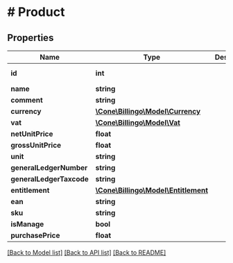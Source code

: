 # # Product

## Properties

Name | Type | Description | Notes
------------ | ------------- | ------------- | -------------
**id** | **int** |  | [optional] [readonly]
**name** | **string** |  |
**comment** | **string** |  | [optional]
**currency** | [**\Cone\Billingo\Model\Currency**](Currency.md) |  |
**vat** | [**\Cone\Billingo\Model\Vat**](Vat.md) |  |
**netUnitPrice** | **float** |  | [optional]
**grossUnitPrice** | **float** |  | [optional]
**unit** | **string** |  |
**generalLedgerNumber** | **string** |  | [optional]
**generalLedgerTaxcode** | **string** |  | [optional]
**entitlement** | [**\Cone\Billingo\Model\Entitlement**](Entitlement.md) |  | [optional]
**ean** | **string** |  | [optional]
**sku** | **string** |  | [optional]
**isManage** | **bool** |  | [optional]
**purchasePrice** | **float** |  | [optional]

[[Back to Model list]](../../README.md#models) [[Back to API list]](../../README.md#endpoints) [[Back to README]](../../README.md)
